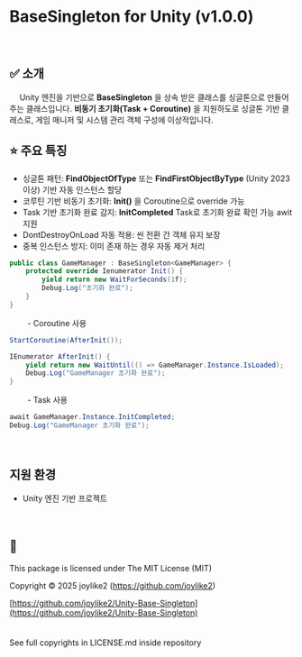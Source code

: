 # BaseSingleton for Unity (v1.0.0)  
　
　
## ✅ 소개  
　
Unity 엔진을 기반으로  **BaseSingleton** 을 상속 받은 클래스를 싱글톤으로 만들어주는 클래스입니다.
**비동기 초기화(Task + Coroutine)** 을 지원하도로 싱글톤 기반 클래스로, 게임 매니저 및 시스템 관리 객체 구성에 이상적입니다.
　
　
## ⭐ 주요 특징
- 싱글톤 패턴: **FindObjectOfType** 또는 **FindFirstObjectByType** (Unity 2023 이상) 기반 자동 인스턴스 할당
- 코루틴 기반 비동기 초기화: **Init()** 을  Coroutine으로 override 가능
- Task 기반 초기화 완료 감지: **InitCompleted** Task로 초기화 완료 확인 가능 awit 지원
- DontDestroyOnLoad 자동 적용: 씬 전환 간 객체 유지 보장
- 중복 인스턴스 방지: 이미 존재 하는 경우 자동 제거 처리
　
　
```csharp
public class GameManager : BaseSingleton<GameManager> {
	protected override Ienumerator Init() {
		yield return new WaitForSeconds(1f);
		Debug.Log("초기화 완료");
	}
}
```
　
　- Coroutine 사용
```csharp
StartCoroutine(AfterInit());

IEnumerator AfterInit() {
	yield return new WaitUntil(() => GameManager.Instance.IsLoaded);
	Debug.Log("GameManager 초기화 완료");
}
```
　
　- Task 사용
```csharp
await GameManager.Instance.InitCompleted;
Debug.Log("GameManager 초기화 완료");
```
　
　
　
　
## 지원 환경
- Unity 엔진 기반 프로젝트


　
　
 　
## 🎉
This package is licensed under The MIT License (MIT)

Copyright © 2025 joylike2 (https://github.com/joylike2)

[https://github.com/joylike2/Unity-Base-Singleton](https://github.com/joylike2/Unity-Base-Singleton)    
　

See full copyrights in LICENSE.md inside repository
　
